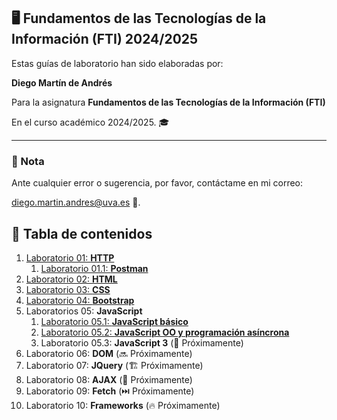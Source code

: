 ## 🖥️ Fundamentos de las Tecnologías de la Información (FTI) 2024/2025

Estas guías de laboratorio han sido elaboradas por:

 **Diego Martín de Andrés** 
 
 Para la asignatura **Fundamentos de las Tecnologías de la Información (FTI)** 
 
 En el curso académico 2024/2025. 🎓

---

### 📌 Nota

Ante cualquier error o sugerencia, por favor, contáctame en mi correo:

[diego.martin.andres@uva.es](mailto:diego.martin.andres@uva.es) 📧.


## 📝 Tabla de contenidos

1. [Laboratorio 01: **HTTP**](/labo01/README.md)
   1. [Laboratorio 01.1: **Postman**](/labo01.1//README.md)
2. [Laboratorio 02: **HTML**](/labo02/README.md)
3. [Laboratorio 03: **CSS**](/labo03/README.md)
4. [Laboratorio 04: **Bootstrap**](/labo04/README.md)
5. Laboratorios 05: **JavaScript** 
   1. [Laboratorio 05.1: **JavaScript básico**](/labo05.1/README.md)
   2. [Laboratorio 05.2: **JavaScript OO y programación asíncrona**](/labo05.2/README.md)
   3. Laboratorio 05.3: **JavaScript 3** (🔄 Próximamente)
6. Laboratorio 06: **DOM** (🔜 Próximamente)
7. Laboratorio 07: **JQuery** (🏗️ Próximamente)
8. Laboratorio 08: **AJAX** (👀 Próximamente)
9. Laboratorio 09: **Fetch** (⏭️ Próximamente)
10. Laboratorio 10: **Frameworks** (🔥 Próximamente)

  
